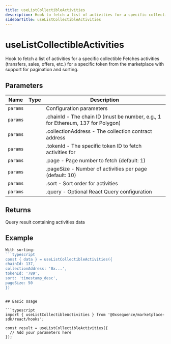 ```yaml
---
title: useListCollectibleActivities
description: Hook to fetch a list of activities for a specific collectible Fetches activities (transfers, sales, offers, etc.) for a specific token from the marketplace with support for pagination and sorting.
sidebarTitle: useListCollectibleActivities
---
```


# useListCollectibleActivities

Hook to fetch a list of activities for a specific collectible Fetches activities (transfers, sales, offers, etc.) for a specific token from the marketplace with support for pagination and sorting.

## Parameters

| Name | Type | Description |
|------|------|-------------|
| `params` |  | Configuration parameters |
| `params` |  | .chainId - The chain ID (must be number, e.g., 1 for Ethereum, 137 for Polygon) |
| `params` |  | .collectionAddress - The collection contract address |
| `params` |  | .tokenId - The specific token ID to fetch activities for |
| `params` |  | .page - Page number to fetch (default: 1) |
| `params` |  | .pageSize - Number of activities per page (default: 10) |
| `params` |  | .sort - Sort order for activities |
| `params` |  | .query - Optional React Query configuration |

## Returns

Query result containing activities data

## Example

```typescript
With sorting:
```typescript
const { data } = useListCollectibleActivities({
chainId: 137,
collectionAddress: '0x...',
tokenId: '789',
sort: 'timestamp_desc',
pageSize: 50
})
```
```

## Basic Usage

```typescript
import { useListCollectibleActivities } from '@0xsequence/marketplace-sdk/react/hooks';

const result = useListCollectibleActivities({
  // Add your parameters here
});
```

